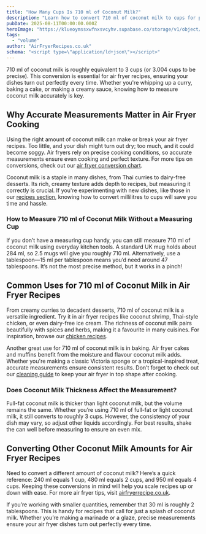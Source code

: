 ```yaml
---
title: "How Many Cups Is 710 ml of Coconut Milk?"
description: "Learn how to convert 710 ml of coconut milk to cups for perfect air fryer recipes every time. Simple, accurate, and hassle-free!"
pubDate: 2025-08-11T00:00:00.000Z
heroImage: "https://klueoymssxwfnxsvcyhv.supabase.co/storage/v1/object/public/md/how-many-cups-is-710-ml-of-coconut-milk-0c995bbb.webp"
tags:
  - "volume"
author: "AirFryerRecipes.co.uk"
schema: "<script type=\"application/ld+json\"></script>"
---
```


<p>710 ml of coconut milk is roughly equivalent to 3 cups (or 3.004 cups to be precise). This conversion is essential for air fryer recipes, ensuring your dishes turn out perfectly every time. Whether you're whipping up a curry, baking a cake, or making a creamy sauce, knowing how to measure coconut milk accurately is key.</p>  

<h2>Why Accurate Measurements Matter in Air Fryer Cooking</h2>  
<p>Using the right amount of coconut milk can make or break your air fryer recipes. Too little, and your dish might turn out dry; too much, and it could become soggy. Air fryers rely on precise cooking conditions, so accurate measurements ensure even cooking and perfect texture. For more tips on conversions, check out our <a href=https://www.airfryerrecipe.co.uk/air-fryer-conversion-chart>air fryer conversion chart</a>.</p>  

<p>Coconut milk is a staple in many dishes, from Thai curries to dairy-free desserts. Its rich, creamy texture adds depth to recipes, but measuring it correctly is crucial. If you're experimenting with new dishes, like those in our <a href=https://www.airfryerrecipe.co.uk/recipes>recipes section</a>, knowing how to convert millilitres to cups will save you time and hassle.</p>  

<h3>How to Measure 710 ml of Coconut Milk Without a Measuring Cup</h3>  
<p>If you don’t have a measuring cup handy, you can still measure 710 ml of coconut milk using everyday kitchen tools. A standard UK mug holds about 284 ml, so 2.5 mugs will give you roughly 710 ml. Alternatively, use a tablespoon—15 ml per tablespoon means you’d need around 47 tablespoons. It’s not the most precise method, but it works in a pinch!</p>  

<h2>Common Uses for 710 ml of Coconut Milk in Air Fryer Recipes</h2>  
<p>From creamy curries to decadent desserts, 710 ml of coconut milk is a versatile ingredient. Try it in air fryer recipes like coconut shrimp, Thai-style chicken, or even dairy-free ice cream. The richness of coconut milk pairs beautifully with spices and herbs, making it a favourite in many cuisines. For inspiration, browse our <a href=https://www.airfryerrecipe.co.uk/recipe-category/chicken>chicken recipes</a>.</p>  

<p>Another great use for 710 ml of coconut milk is in baking. Air fryer cakes and muffins benefit from the moisture and flavour coconut milk adds. Whether you're making a classic Victoria sponge or a tropical-inspired treat, accurate measurements ensure consistent results. Don’t forget to check out our <a href=https://www.airfryerrecipe.co.uk/air-fryer-cleaner>cleaning guide</a> to keep your air fryer in top shape after cooking.</p>  

<h3>Does Coconut Milk Thickness Affect the Measurement?</h3>  
<p>Full-fat coconut milk is thicker than light coconut milk, but the volume remains the same. Whether you’re using 710 ml of full-fat or light coconut milk, it still converts to roughly 3 cups. However, the consistency of your dish may vary, so adjust other liquids accordingly. For best results, shake the can well before measuring to ensure an even mix.</p>  

<h2>Converting Other Coconut Milk Amounts for Air Fryer Recipes</h2>  
<p>Need to convert a different amount of coconut milk? Here’s a quick reference: 240 ml equals 1 cup, 480 ml equals 2 cups, and 950 ml equals 4 cups. Keeping these conversions in mind will help you scale recipes up or down with ease. For more air fryer tips, visit <a href=https://www.airfryerrecipe.co.uk>airfryerrecipe.co.uk</a>.</p>  

<p>If you’re working with smaller quantities, remember that 30 ml is roughly 2 tablespoons. This is handy for recipes that call for just a splash of coconut milk. Whether you’re making a marinade or a glaze, precise measurements ensure your air fryer dishes turn out perfectly every time.</p>